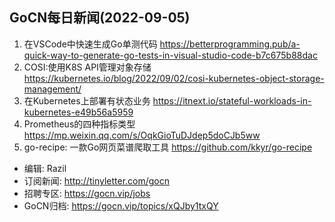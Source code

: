 ## GoCN每日新闻(2022-09-05)

1. 在VSCode中快速生成Go单测代码 https://betterprogramming.pub/a-quick-way-to-generate-go-tests-in-visual-studio-code-b7c675b88dac
2. COSI:使用K8S API管理对象存储 https://kubernetes.io/blog/2022/09/02/cosi-kubernetes-object-storage-management/
3. 在Kubernetes上部署有状态业务 https://itnext.io/stateful-workloads-in-kubernetes-e49b56a5959
4. Prometheus的四种指标类型 https://mp.weixin.qq.com/s/OqkGioTuDJdep5doCJb5ww
5. go-recipe: 一款Go网页菜谱爬取工具 https://github.com/kkyr/go-recipe
 
* 编辑: Razil
* 订阅新闻: http://tinyletter.com/gocn
* 招聘专区: https://gocn.vip/jobs
* GoCN归档: https://gocn.vip/topics/xQJby1txQY
